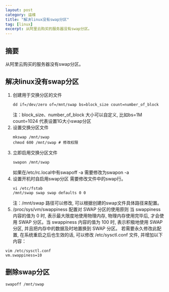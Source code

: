 ```yaml
---
layout: post
category: 运维
title: "解决linux没有swap分区"
tag: [linux]
excerpt: 从阿里云购买的服务器没有swap分区。
---
```


## 摘要

从阿里云购买的服务器没有swap分区。

## 解决linux没有swap分区

1. 创建用于交换分区的文件
   ```shell
   dd if=/dev/zero of=/mnt/swap bs=block_size count=number_of_block
   ```
   注：block_size、number_of_block 大小可以自定义, 比如bs=1M count=1024 代表设置1G大小swap分区
2. 设置交换分区文件
   ```shell
   mkswap /mnt/swap
   chmod 600 /mnt/swap # 修改权限
   ```
3. 立即启用交换分区文件
   ```shell
   swapon /mnt/swap
   ```
   如果在/etc/rc.local中有swapoff -a 需要修改为swapon -a 
4. 设置开机时自启用swap分区
   需要修改文件中的swap行。
   ```shell
   vi /etc/fstab
   /mnt/swap swap swap defaults 0 0
   ```
   注：/mnt/swap 路径可以修改, 可以根据创建的swap文件具体路径来配置。
5. /proc/sys/vm/swappiness 配置对 SWAP 分区的使用原则
   当 swappiness 内容的值为 0 时, 表示最大限度地使用物理内存, 物理内存使用完毕后, 才会使用 SWAP 分区。当 swappiness 内容的值为 100 时, 表示积极地使用 SWAP 分区, 并且把内存中的数据及时地置换到 SWAP 分区。
   若需要永久修改此配置, 在系统重启之后也生效的话, 可以修改 /etc/sysctl.conf 文件, 并增加以下内容：

```shell
vim /etc/sysctl.conf
vm.swappiness=10
```

## 删除swap分区

```shell
swapoff /mnt/swap
```
